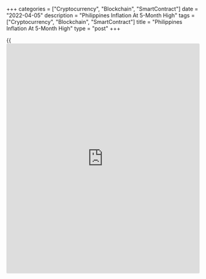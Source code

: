+++
categories = ["Cryptocurrency", "Blockchain", "SmartContract"]
date = "2022-04-05"
description = "Philippines Inflation At 5-Month High"
tags = ["Cryptocurrency", "Blockchain", "SmartContract"]
title = "Philippines Inflation At 5-Month High"
type = "post"
+++

{{<iframe id="large-banner" src="https://www.bounty.group/#slide=5.0" width="100%" height="600" scrolling="no" style="border: 0px solid rgb(216, 221, 230); border-radius: 3px;">}}

The Philippines' inflation increased to the highest level in five months
in March, data from the Philippine Statistics Authority showed on
Tuesday.

The consumer price index grew 4.0 percent annually in March, following a
3.0 percent rise in both February and January.

Economists had expected a 3.2 percent rise. A similar higher rate of
inflation was seen in October last year.

The statistical office attributed to an annual increase in food and non-
alcoholic beverages at 2.6 percent in March. Prices for housing, water,
electricity, gas, and other fuels, and transport rose by 6.2 percent and
10.3 percent, respectively.

Prices for alcoholic beverages and tobacco grew 4.8 percent and those of
furnishings, household equipment and routine household maintenance
increased 2.6 percent. Prices for restaurants and accommodation
services, and information and communication rose 3.0 percent and 0.7
percent, respectively.

On a monthly basis, consumer prices grew a seasonally adjusted 1.0
percent in March, after a 0.3 percent rise in the previous month.

For comments and feedback [contact](https://www.playgroundfx.com/contact/): editorial@rtt[news](https://www.letsplayfx.com/blog/forex-news-website/).com

[Economic News][1]

 **What parts of the world are seeing the best (and worst) economic
performances lately? Click[here][2] to check out our [Econ Scorecard][2]
and find out! See up-to-the-moment [ranking](https://www.playgroundfx.com/blog/crypto-exchange-ranking/)s for the best and worst
performers in [GDP][3], [unemployment rate][4], [inflation][5] and much
more.**

   1. www.rtt[news](https://www.letsplayfx.com/blog/forex-news-website/).com/Content/EconomicNews.aspx
   2. www.rtt[news](https://www.letsplayfx.com/blog/forex-news-website/).com/economic-scorecard/world-rank/industrial-production/highest-performance.aspx
   3. www.rtt[news](https://www.letsplayfx.com/blog/forex-news-website/).com/economic-scorecard/world-rank/GDP/highest-performance.aspx
   4. www.rtt[news](https://www.letsplayfx.com/blog/forex-news-website/).com/economic-scorecard/world-rank/unemployment-rate/lowest-performance.aspx
   5. www.rtt[news](https://www.letsplayfx.com/blog/forex-news-website/).com/economic-scorecard/world-rank/CPI/highest-performance.aspx